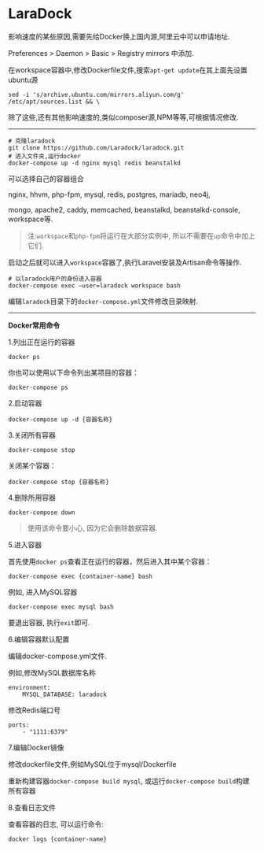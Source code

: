 # LaraDock

影响速度的某些原因,需要先给Docker换上国内源,阿里云中可以申请地址.

Preferences &gt; Daemon &gt; Basic &gt; Registry mirrors 中添加.

在workspace容器中,修改Dockerfile文件,搜索`apt-get update`在其上面先设置ubuntu源

```
sed -i 's/archive.ubuntu.com/mirrors.aliyun.com/g' /etc/apt/sources.list && \
```

除了这些,还有其他影响速度的,类似composer源,NPM等等,可根据情况修改.

---

```
# 克隆laradock
git clone https://github.com/Laradock/laradock.git
# 进入文件夹,运行docker
docker-compose up -d nginx mysql redis beanstalkd
```

可以选择自己的容器组合

nginx, hhvm, php-fpm, mysql, redis, postgres, mariadb, neo4j,

mongo, apache2, caddy, memcached, beanstalkd, beanstalkd-console, workspace等.

> 注:`workspace`和`php-fpm`将运行在大部分实例中, 所以不需要在`up`命令中加上它们.

启动之后就可以进入`workspace`容器了,执行Laravel安装及Artisan命令等操作.

```
# 以laradock用户的身份进入容器
docker-compose exec —user=laradock workspace bash
```

编辑`laradock`目录下的`docker-compose.yml`文件修改目录映射.

---

**Docker常用命令**

1.列出正在运行的容器

```
docker ps
```

你也可以使用以下命令列出某项目的容器：

```
docker-compose ps
```

2.启动容器

```
docker-compose up -d {容器名称}
```

3.关闭所有容器

```
docker-compose stop
```

关闭某个容器：

```
docker-compose stop {容器名称}
```

4.删除所用容器

```
docker-compose down
```

> 使用该命令要小心, 因为它会删除数据容器.

5.进入容器

首先使用`docker ps`查看正在运行的容器，然后进入其中某个容器：

```
docker-compose exec {container-name} bash
```

例如, 进入MySQL容器

```
docker-compose exec mysql bash
```

要退出容器, 执行`exit`即可.

6.编辑容器默认配置

编辑docker-compose.yml文件.

例如,修改MySQL数据库名称

```
environment:
    MYSQL_DATABASE: laradock
```

修改Redis端口号

```
ports:
    - "1111:6379"
```

7.编辑Docker镜像

修改dockerfile文件,例如MySQL位于mysql/Dockerfile

重新构建容器`docker-compose build mysql`, 或运行`docker-compose build`构建所有容器

8.查看日志文件

查看容器的日志, 可以运行命令: 

```
docker logs {container-name}
```




